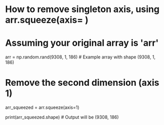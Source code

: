 # How to remove singleton axis, using arr.squeeze(axis= )

# Assuming your original array is 'arr'
arr = np.random.rand(9308, 1, 186)  # Example array with shape (9308, 1, 186)

# Remove the second dimension (axis 1)
arr_squeezed = arr.squeeze(axis=1)

print(arr_squeezed.shape)  # Output will be (9308, 186)

